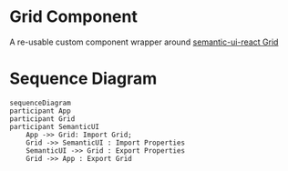 # Grid Component

A re-usable custom component wrapper around [semantic-ui-react Grid](https://react.semantic-ui.com/collections/grid)

# Sequence Diagram

```mermaid
sequenceDiagram
participant App
participant Grid
participant SemanticUI
    App ->> Grid: Import Grid;
    Grid ->> SemanticUI : Import Properties
    SemanticUI ->> Grid : Export Properties
    Grid ->> App : Export Grid
```
